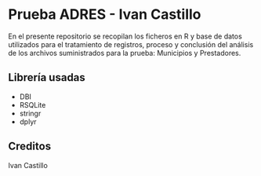 # Prueba ADRES - Ivan Castillo
En el presente repositorio se recopilan los ficheros en R y base de datos utilizados para el tratamiento de registros, proceso y conclusión del análisis de los archivos suministrados para la prueba: Municipios y Prestadores. 
## Librería usadas
- DBI
- RSQLite
- stringr
- dplyr
## Creditos
Ivan Castillo
